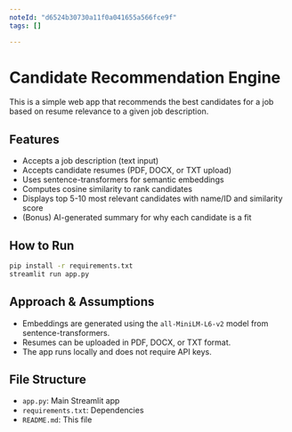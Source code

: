 ```yaml
---
noteId: "d6524b30730a11f0a041655a566fce9f"
tags: []

---
```


# Candidate Recommendation Engine

This is a simple web app that recommends the best candidates for a job based on resume relevance to a given job description.

## Features
- Accepts a job description (text input)
- Accepts candidate resumes (PDF, DOCX, or TXT upload)
- Uses sentence-transformers for semantic embeddings
- Computes cosine similarity to rank candidates
- Displays top 5-10 most relevant candidates with name/ID and similarity score
- (Bonus) AI-generated summary for why each candidate is a fit

## How to Run
```bash
pip install -r requirements.txt
streamlit run app.py
```

## Approach & Assumptions
- Embeddings are generated using the `all-MiniLM-L6-v2` model from sentence-transformers.
- Resumes can be uploaded in PDF, DOCX, or TXT format.
- The app runs locally and does not require API keys.

## File Structure
- `app.py`: Main Streamlit app
- `requirements.txt`: Dependencies
- `README.md`: This file

